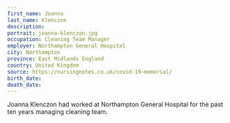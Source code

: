 ```yaml
---
first_name: Joanna
last_name: Klenczon
description: 
portrait: joanna-klenczon.jpg
occupation: Cleaning Team Manager
employer: Northampton General Hospital
city: Northampton
province: East Midlands England
country: United Kingdom
source: https://nursingnotes.co.uk/covid-19-memorial/
birth_date: 
death_date: 
---
```


Joanna Klenczon had worked at Northampton General Hospital for the past ten years managing cleaning team.